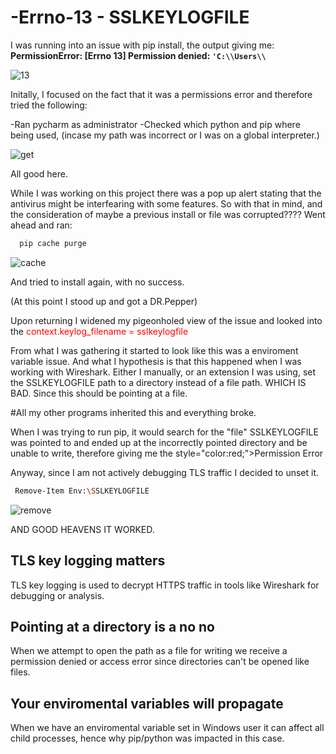 # -Errno-13 - SSLKEYLOGFILE

I was running into an issue with pip install, the output giving me:
**PermissionError: [Errno 13] Permission denied: `'C:\\Users\\`**


![13](https://github.com/user-attachments/assets/207e4daf-d501-4788-be9e-f5413e48aa6b)


Initally, I focused on the fact that it was a permissions error and therefore tried the following:

-Ran pycharm as administrator 
-Checked which python and pip where being used, (incase my path was incorrect or I was on a global interpreter.)


![get](https://github.com/user-attachments/assets/62eab7bb-a412-4c7a-9fc4-05cef92882bc)

All good here.


While I was working on this project there was a pop up alert stating that the antivirus might be interfearing with some features.
So with that in mind, and the consideration of maybe a previous install or file was corrupted???? Went ahead and ran:

```bash
  pip cache purge

```
![cache](https://github.com/user-attachments/assets/349be981-0a17-4de9-a22b-751556a2b717)


And tried to install again, with no success. 

(At this point I stood up and got a DR.Pepper)

Upon returning I widened my pigeonholed view of the issue and looked into the <span style="color:red;">context.keylog_filename = sslkeylogfile</span>

From what I was gathering it started to look like this was a enviroment variable issue. And what I hypothesis is that this happened when I was working with Wireshark. Either I manually, or an extension I was using, set the SSLKEYLOGFILE path to a directory instead of a file path. WHICH IS BAD. Since this should be pointing at a file. 


#All my other programs inherited this and everything broke.

When I was trying to run pip, it would search for the "file" SSLKEYLOGFILE was pointed to and ended up at the incorrectly pointed directory and be unable to write, therefore giving me the style="color:red;">Permission Error</span>

Anyway, since I am not actively debugging TLS traffic I decided to unset it. 

```bash
 Remove-Item Env:\SSLKEYLOGFILE
```
![remove](https://github.com/user-attachments/assets/60eef612-abbb-4a19-9485-dd165863dac5)

AND GOOD HEAVENS IT WORKED. 

## TLS key logging matters
TLS key logging is used to decrypt HTTPS traffic in tools like Wireshark for debugging or analysis.



## Pointing at a directory is a no no
When we attempt to open the path as a file for writing we receive a permission denied or access error since directories can't be opened like files. 


## Your enviromental variables will propagate
When we have an enviromental variable set in Windows user it can affect all child processes, hence why pip/python was impacted in this case.


